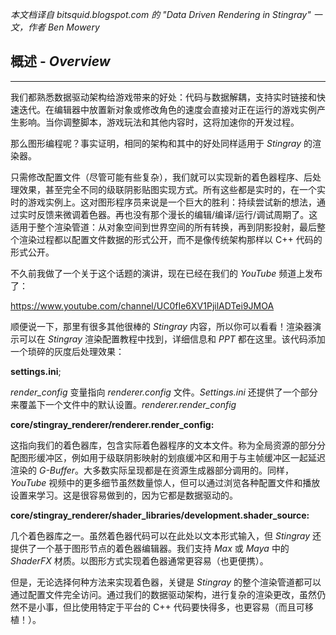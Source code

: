 *本文档译自 bitsquid.blogspot.com 的 "Data Driven Rendering in Stingray" 一文，作者 Ben Mowery*


## 概述 - *Overview*
----
我们都熟悉数据驱动架构给游戏带来的好处：代码与数据解耦，支持实时链接和快速迭代。在编辑器中放置新对象或修改角色的速度会直接对正在运行的游戏实例产生影响。当你调整脚本，游戏玩法和其他内容时，这将加速你的开发过程。

那么图形编程呢？事实证明，相同的架构和其中的好处同样适用于 *Stingray* 的渲染器。

只需修改配置文件（尽管可能有些复杂），我们就可以实现新的着色器程序、后处理效果，甚至完全不同的级联阴影贴图实现方式。所有这些都是实时的，在一个实时的游戏实例上。这对图形程序员来说是一个巨大的胜利：持续尝试新的想法，通过实时反馈来微调着色器。再也没有那个漫长的编辑/编译/运行/调试周期了。这适用于整个渲染管道：从对象空间到世界空间的所有转换，再到阴影投射，最后整个渲染过程都以配置文件数据的形式公开，而不是像传统架构那样以 C++ 代码的形式公开。

不久前我做了一个关于这个话题的演讲，现在已经在我们的 *YouTube* 频道上发布了：

https://www.youtube.com/channel/UC0fIe6XV1PjilADTei9JMOA

顺便说一下，那里有很多其他很棒的 *Stingray* 内容，所以你可以看看！渲染器演示可以在 *Stingray* 渲染配置教程中找到，详细信息和 *PPT* 都在这里。该代码添加一个琐碎的灰度后处理效果：

**settings.ini**;

*render_config* 变量指向 *renderer.config* 文件。*Settings.ini* 还提供了一个部分来覆盖下一个文件中的默认设置。*renderer.render_config*

**core/stingray_renderer/renderer.render_config:**

这指向我们的着色器库，包含实际着色器程序的文本文件。称为全局资源的部分分配图形缓冲区，例如用于级联阴影映射的划痕缓冲区和用于与主帧缓冲区一起延迟渲染的 *G-Buffer*。大多数实际呈现都是在资源生成器部分调用的。同样，*YouTube* 视频中的更多细节虽然数量惊人，但可以通过浏览各种配置文件和播放设置来学习。这是很容易做到的，因为它都是数据驱动的。

**core/stingray_renderer/shader_libraries/development.shader_source:**

几个着色器库之一。虽然着色器代码可以在此处以文本形式输入，但 *Stingray* 还提供了一个基于图形节点的着色器编辑器。我们支持 *Max* 或 *Maya* 中的 *ShaderFX* 材质。以图形方式实现着色器通常更容易（也更便携）。

但是，无论选择何种方法来实现着色器，关键是 *Stingray* 的整个渲染管道都可以通过配置文件完全访问。通过我们的数据驱动架构，进行复杂的渲染更改，虽然仍然不是小事，但比使用特定于平台的 C++ 代码要快得多，也更容易（而且可移植！）。